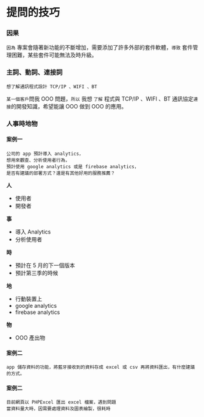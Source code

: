 # 提問的技巧

### 因果

`因為` 專案會隨著新功能的不斷增加，需要添加了許多外部的套件軟體，`導致` 套件管理困難，某些套件可能無法及時升級。

### 主詞、動詞、連接詞

```
想了解通訊程式設計 TCP/IP 、WIFI 、BT
```

`某一個客戶`問我 OOO 問題，`所以` 我想 `了解` 程式與 TCP/IP 、WIFI 、BT 通訊協定`連接`的開發知識，希望能讓 OOO 做到 OOO 的應用。

### 人事時地物

#### 案例一

``` 
公司的 app 預計導入 analytics，
想用來觀查、分析使用者行為，
預計使用 google analytics 或是 firebase analytics，
是否有建議的部署方式？還是有其他好用的服務推薦？
```

**人**

* 使用者
* 開發者

<!-- 使用者是哪種類型？ 一般消費者？ 醫生？-->
<!-- 開發者有幾人？ -->

**事**

* 導入 Analytics
* 分析使用者

**時**

* 預計在 5 月的下一個版本
* 預計第三季的時候

<!-- 是某有足夠的時間備課？教會了後，大家有沒有足夠的時間，開發接著上線？-->

**地**

* 行動裝置上
* google analytics
* firebase analytics

<!-- 應用程式可能會使用在封閉的環境嗎 -->

**物**

* OOO 產出物

#### 案例二

```
app 儲存資料的功能，將藍牙接收到的資料存成 excel 或 csv 再將資料匯出，有什麼建議的方式。
```

#### 案例二

```
目前網頁以 PHPExcel 匯出 excel 檔案，遇到問題
當資料量大時，因需要處理資料及圖表繪製，很耗時
```



